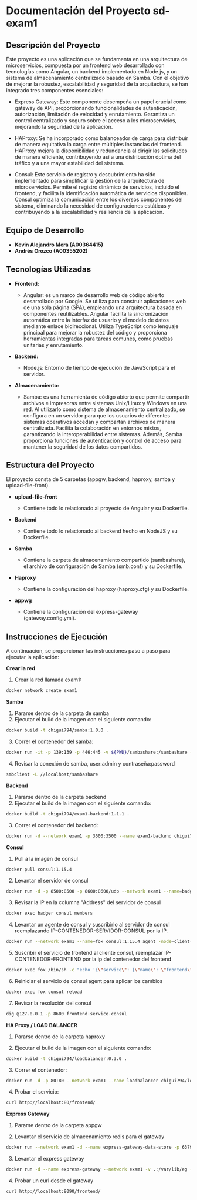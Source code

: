 # Documentación del Proyecto sd-exam1

## Descripción del Proyecto

Este proyecto es una aplicación que se fundamenta en una arquitectura de microservicios, compuesta por un frontend web desarrollado con tecnologías como Angular, un backend implementado en Node.js, y un sistema de almacenamiento centralizado basado en Samba. Con el objetivo de mejorar la robustez, escalabilidad y seguridad de la arquitectura, se han integrado tres componentes esenciales:

- Express Gateway: Este componente desempeña un papel crucial como gateway de API, proporcionando funcionalidades de autenticación, autorización, limitación de velocidad y enrutamiento. Garantiza un control centralizado y seguro sobre el acceso a los microservicios, mejorando la seguridad de la aplicación.

- HAProxy: Se ha incorporado como balanceador de carga para distribuir de manera equitativa la carga entre múltiples instancias del frontend. HAProxy mejora la disponibilidad y redundancia al dirigir las solicitudes de manera eficiente, contribuyendo así a una distribución óptima del tráfico y a una mayor estabilidad del sistema.

- Consul: Este servicio de registro y descubrimiento ha sido implementado para simplificar la gestión de la arquitectura de microservicios. Permite el registro dinámico de servicios, incluido el frontend, y facilita la identificación automática de servicios disponibles. Consul optimiza la comunicación entre los diversos componentes del sistema, eliminando la necesidad de configuraciones estáticas y contribuyendo a la escalabilidad y resiliencia de la aplicación.

## Equipo de Desarrollo

- **Kevin Alejandro Mera (A00364415)**
- **Andrés Orozco (A00355202)**

## Tecnologías Utilizadas

- **Frontend:**
  - Angular: es un marco de desarrollo web de código abierto desarrollado por Google. Se utiliza para construir aplicaciones web de una sola página (SPA), empleando una arquitectura basada en componentes reutilizables. Angular facilita la sincronización automática entre la interfaz de usuario y el modelo de datos mediante enlace bidireccional. Utiliza TypeScript como lenguaje principal para mejorar la robustez del código y proporciona herramientas integradas para tareas comunes, como pruebas unitarias y enrutamiento.

- **Backend:**
  - Node.js: Entorno de tiempo de ejecución de JavaScript para el servidor.

- **Almacenamiento:**
  - Samba: es una herramienta de código abierto que permite compartir archivos e impresoras entre sistemas Unix/Linux y Windows en una red. Al utilizarlo como sistema de almacenamiento centralizado, se configura en un servidor para que los usuarios de diferentes sistemas operativos accedan y compartan archivos de manera centralizada. Facilita la colaboración en entornos mixtos, garantizando la interoperabilidad entre sistemas. Además, Samba proporciona funciones de autenticación y control de acceso para mantener la seguridad de los datos compartidos.


## Estructura del Proyecto

El proyecto consta de 5 carpetas (appgw, backend, haproxy, samba y upload-file-front).

- **upload-file-front**
  - Contiene todo lo relacionado al proyecto de Angular y su Dockerfile.

- **Backend**
  - Contiene todo lo relacionado al backend hecho en NodeJS y su Dockerfile.

- **Samba**
  - Contiene la carpeta de almacenamiento compartido (sambashare), el archivo de configuración de Samba (smb.conf) y su Dockerfile.

- **Haproxy**
  - Contiene la configuración del haproxy (haproxy.cfg) y su Dockerfile.

- **appwg**
  - Contiene la configuración del express-gateway (gateway.config.yml).


## Instrucciones de Ejecución

A continuación, se proporcionan las instrucciones paso a paso para ejecutar la aplicación:

**Crear la red**

1. Crear la red llamada exam1:
```bash
docker network create exam1
```

**Samba**
1. Pararse dentro de la carpeta de samba
2. Ejecutar el build de la imagen con el siguiente comando:
```bash
docker build -t chigui794/samba:1.0.0 .
```

3. Correr el contenedor del samba:
```bash
docker run -it -p 139:139 -p 446:445 -v ${PWD}/sambashare:/sambashare --network exam1 --name samba -d chigui794/samba:1.0.0
```

4. Revisar la conexión de samba, user:admin y contraseña:password
```bash
smbclient -L //localhost/sambashare
```

**Backend**

1. Pararse dentro de la carpeta backend
2. Ejecutar el build de la imagen con el siguiente comando:
```bash
docker build -t chigui794/exam1-backend:1.1.1 .
```

3. Correr el contenedor del backend:
```bash
docker run -d --network exam1 -p 3500:3500 --name exam1-backend chigui794/exam1-backend:1.1.1
```

**Consul**
1. Pull a la imagen de consul
```bash
docker pull consul:1.15.4
```

2. Levantar el servidor de consul
```bash
docker run -d -p 8500:8500 -p 8600:8600/udp --network exam1 --name=badger consul:1.15.4 agent -server -ui -node=server-1 -bootstrap-expect=1 -client 0.0.0.0
```

3. Revisar la IP en la columna "Address" del servidor de consul
```bash
docker exec badger consul members
```

4. Levantar un agente de consul y suscribirlo al servidor de consul reemplazando IP-CONTENEDOR-SERVIDOR-CONSUL por la IP.
```bash
docker run --network exam1 --name=fox consul:1.15.4 agent -node=client-1 -retry-join="IP-CONTENEDOR-SERVIDOR-CONSUL"
```

5. Suscribir el servicio de frontend al cliente consul, reemplazar IP-CONTENEDOR-FRONTEND por la ip del contenedor del frontend
```bash
docker exec fox /bin/sh -c "echo '{\"service\": {\"name\": \"frontend\", \"tags\": [\"angular\"], \"port\": 80, \"address\": \"IP-CONTENEDOR-FRONTEND\"}}' >> /consul/config/frontend.json"
```

6. Reiniciar el servicio de consul agent para aplicar los cambios
```bash
docker exec fox consul reload
```

7. Revisar la resolución del consul
```bash
dig @127.0.0.1 -p 8600 frontend.service.consul
```

**HA Proxy / LOAD BALANCER**
1. Pararse dentro de la carpeta haproxy

2. Ejecutar el build de la imagen con el siguiente comando:
```bash
docker build -t chigui794/loadbalancer:0.3.0 .
```

3. Correr el contenedor:
```bash
docker run -d -p 80:80 --network exam1 --name loadbalancer chigui794/loadbalancer:0.3.0
```

4. Probar el servicio:
```bash
curl http://localhost:80/frontend/
```

**Express Gateway**
1. Pararse dentro de la carpeta appgw

2. Levantar el servicio de almacenamiento redis para el gateway
```bash
docker run --network exam1 -d --name express-gateway-data-store -p 6379:6379 redis:alpine
```

3. Levantar el express gateway
```bash
docker run -d --name express-gateway --network exam1 -v .:/var/lib/eg -p 8090:8080 -p 9876:9876 express-gateway
```

4. Probar un curl desde el gateway
```bash
curl http://localhost:8090/frontend/
```